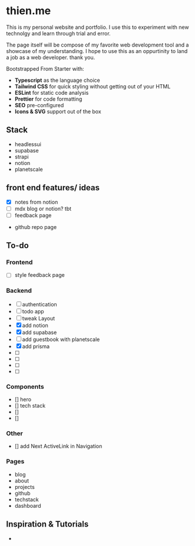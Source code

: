 # thien.me
This is my personal website and portfolio. I use this to experiment with new technolgy and learn through trial and error. 

The page itself will be compose of my favorite web development tool and a showcase of my understanding. I hope to use this as an oppurtinity to land a job as a web developer. thank you. 

Bootstrapped From Starter with:
- __Typescript__ as the language choice
- __Tailwind CSS__ for quick styling without getting out of your HTML
- __ESLint__ for static code analysis
- __Prettier__ for code formatting
- __SEO__ pre-configured
- __Icons & SVG__ support out of the box


## Stack
- headlessui
- supabase
- strapi
- notion
- planetscale

## front end features/ ideas
- [x] notes from notion
- [ ] mdx blog or notion? tbt
- [ ] feedback page
- github repo page

## To-do

### Frontend
- [ ] style feedback page

### Backend
- [ ] authentication
- [ ] todo app
- [ ] tweak Layout
- [x] add notion
- [x] add supabase
- [ ] add guestbook with planetscale
- [x] add prisma
- [ ] 
- [ ] 
- [ ] 
- [ ] 

### Components
- [] hero
- [] tech stack
- []
- []

### Other
- [] add Next ActiveLink in Navigation

### Pages
- blog
- about
- projects
- github
- techstack
- dashboard

## Inspiration & Tutorials
- 